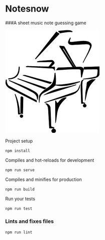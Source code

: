 # Notesnow

###A sheet music note guessing game

![](src/assets/images/logo.jpg?raw=true "")

Project setup
```
npm install
```

Compiles and hot-reloads for development
```
npm run serve
```

Compiles and minifies for production
```
npm run build
```

Run your tests
```
npm run test
```

### Lints and fixes files
```
npm run lint
```
